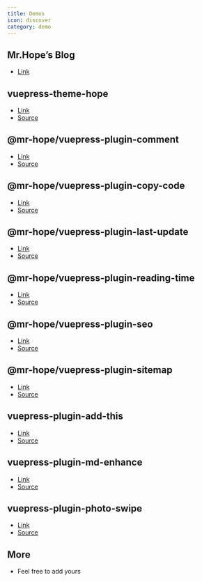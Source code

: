 ```yaml
---
title: Demos
icon: discover
category: demo
---
```


## Mr.Hope’s Blog

- [Link](https://mrhope.site)

## vuepress-theme-hope

- [Link][vuepress-theme-hope]
- [Source](https://github.com/mister-hope/vuepress-theme-hope/docs/theme)

## @mr-hope/vuepress-plugin-comment

- [Link][comment]
- [Source](https://github.com/mister-hope/vuepress-theme-hope/docs/comment)

## @mr-hope/vuepress-plugin-copy-code

- [Link][copy-code]
- [Source](https://github.com/mister-hope/vuepress-theme-hope/docs/copy-code)

## @mr-hope/vuepress-plugin-last-update

- [Link][last-update]
- [Source](https://github.com/mister-hope/vuepress-theme-hope/docs/last-update)

## @mr-hope/vuepress-plugin-reading-time

- [Link][reading-time]
- [Source](https://github.com/mister-hope/vuepress-theme-hope/docs/reading-time)

## @mr-hope/vuepress-plugin-seo

- [Link][seo]
- [Source](https://github.com/mister-hope/vuepress-theme-hope/docs/seo)

## @mr-hope/vuepress-plugin-sitemap

- [Link][sitemap]
- [Source](https://github.com/mister-hope/vuepress-theme-hope/docs/sitemap)

## vuepress-plugin-add-this

- [Link][add-this]
- [Source](https://github.com/mister-hope/vuepress-theme-hope/docs/add-this)

## vuepress-plugin-md-enhance

- [Link][md-enhance]
- [Source](https://github.com/mister-hope/vuepress-theme-hope/docs/md-enhance)

## vuepress-plugin-photo-swipe

- [Link][photo-swipe]
- [Source](https://github.com/mister-hope/vuepress-theme-hope/docs/photo-swipe)

## More

- Feel free to add yours

[vuepress-theme-hope]: https://vuepress-theme.mrhope.site
[add-this]: https://vuepress-add-this.mrhope.site
[comment]: https://vuepress-comment.mrhope.site
[copy-code]: https://vuepress-copy-code.mrhope.site
[last-update]: https://vuepress-last-update.mrhope.site
[md-enhance]: https://vuepress-md-enhance.mrhope.site
[photo-swipe]: https://vuepress-photo-swipe.mrhope.site
[reading-time]: https://vuepress-reading-time.mrhope.site
[seo]: https://vuepress-seo.mrhope.site
[sitemap]: https://vuepress-sitemap.mrhope.site

